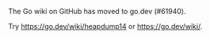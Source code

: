 The Go wiki on GitHub has moved to go.dev (#61940).

Try <https://go.dev/wiki/heapdump14> or <https://go.dev/wiki/>.

